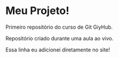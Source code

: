 # Meu Projeto!
 Primeiro repositório do curso de Git GiyHub.

 Repositório criado durante uma aula ao vivo.

 Essa linha eu adicionei diretamente no site!
